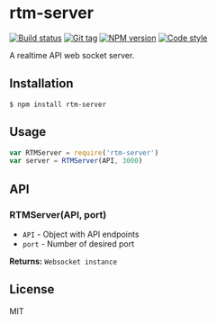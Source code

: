 # rtm-server

[![Build status][travis-image]][travis-url]
[![Git tag][git-image]][git-url]
[![NPM version][npm-image]][npm-url]
[![Code style][standard-image]][standard-url]

A realtime API web socket server.

## Installation

    $ npm install rtm-server

## Usage

```js
var RTMServer = require('rtm-server')
var server = RTMServer(API, 3000)
```

## API

### RTMServer(API, port)

- `API` - Object with API endpoints
- `port` - Number of desired port

**Returns:** `Websocket instance`

## License

MIT

[travis-image]: https://img.shields.io/travis/danleavitt0/rtm-server.svg?style=flat-square
[travis-url]: https://travis-ci.org/danleavitt0/rtm-server
[git-image]: https://img.shields.io/github/tag/danleavitt0/rtm-server.svg?style=flat-square
[git-url]: https://github.com/danleavitt0/rtm-server
[standard-image]: https://img.shields.io/badge/code%20style-standard-brightgreen.svg?style=flat-square
[standard-url]: https://github.com/feross/standard
[npm-image]: https://img.shields.io/npm/v/rtm-server
[npm-url]: https://npmjs.org/package/rtm-server
